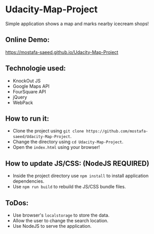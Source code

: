 # Udacity-Map-Project
Simple application shows a map and marks nearby icecream shops!

## Online Demo:
https://mostafa-saeed.github.io/Udacity-Map-Project

## Technologie used:
* KnockOut JS
* Google Maps API
* FourSquare API
* jQuery
* WebPack

## How to run it:
* Clone the project using `git clone https://github.com/mostafa-saeed/Udacity-Map-Project`.
* Change the directory using `cd Udacity-Map-Project`.
* Open the `index.html` using your browser!

## How to update JS/CSS: (NodeJS REQUIRED)
* Inside the project directory use `npm install` to install application dependencies.
* Use `npm run build` to rebuild the JS/CSS bundle files.

## ToDos:
* Use browser's `localstorage` to store the data.
* Allow the user to change the search location.
* Use NodeJS to serve the application.
